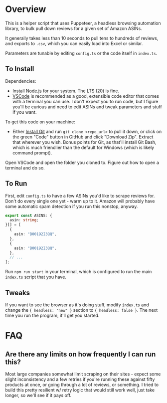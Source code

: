# Overview

This is a helper script that uses Puppeteer, a headless browsing automation library, to bulk pull down reviews for a given set of Amazon ASINs. 

It generally takes less than 10 seconds to pull tens to hundreds of reviews, and exports to `.csv`, which you can easily load into Excel or similar.

Parameters are tunable by editing `config.ts` or the code itself in `index.ts`.

## To Install

Dependencies:

- Install [Node.js](https://nodejs.org/en/download) for your system. The LTS (20) is fine.
- [VSCode](https://code.visualstudio.com/) is recommended as a good, extensible code editor that comes with a terminal you can use. I don't expect you to run code, but I figure you'll be curious and need to edit ASINs and tweak parameters and stuff if you want.

To get this code on your machine:

- Either [Install Git](https://git-scm.com/downloads) and run `git clone <repo_url>` to pull it down, or click on the green "Code" button in GitHub and click "Download Zip". Extract that wherever you wish. Bonus points for Git, as that'll install Git Bash, which is much friendlier than the default for Windows (which is likely command prompt).

Open VSCode and open the folder you cloned to. Figure out how to open a terminal and do so.

## To Run

First, edit `config.ts` to have a few ASINs you'd like to scrape reviews for. Don't do every single one yet - warm up to it. Amazon will probably have some automatic spam detection if you run this nonstop, anyway.

```ts
export const ASINS: {
  asin: string;
}[] = [
  {
    asin: "B00192I3QQ",
  },
  {
    asin: "B00192I3QQ",
  },
  // ...
];

```

Run `npm run start` in your terminal, which is configured to run the main `index.ts` script that you have.

## Tweaks

If you want to see the browser as it's doing stuff, modify `index.ts` and change the `{ headless: "new" }` section to `{ headless: false }`. The next time you run the program, it'll get you started.

# FAQ

## Are there any limits on how frequently I can run this?

Most large companies somewhat limit scraping on their sites - expect some slight inconsistency and a few retries if you're running these against fifty products at once, or going through a lot of reviews, or something. I tried to build this pretty resilient w/ retry logic that would still work well, just take longer, so we'll see if it pays off.